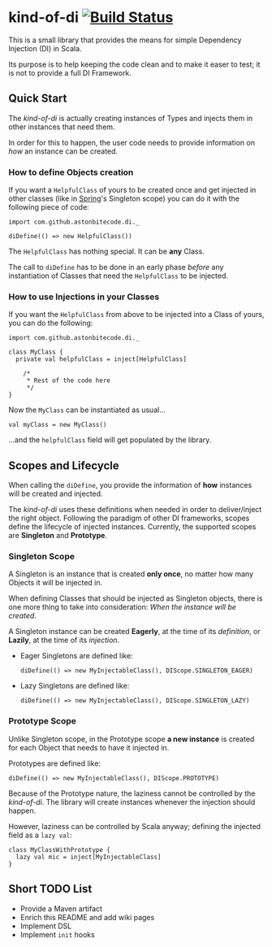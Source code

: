 # kind-of-di [![Build Status](https://travis-ci.org/astonbitecode/kind-of-di.svg?branch=master)](https://travis-ci.org/astonbitecode/kind-of-di)

This is a small library that provides the means for simple Dependency Injection (DI) in Scala.

Its purpose is to help keeping the code clean and to make it easer to test; it is not to provide a full DI Framework.

## Quick Start

The _kind-of-di_ is actually creating instances of Types and injects them in other instances that need them.

In order for this to happen, the user code needs to provide information on _how_ an instance can be created.

### How to define Objects creation

If you want a `HelpfulClass` of yours to be created once and get injected in other classes (like in [Spring](https://projects.spring.io/spring-framework/#quick-start)'s Singleton scope) you can do it with the following piece of code:

```
import com.github.astonbitecode.di._

diDefine(() => new HelpfulClass())

```

The `HelpfulClass` has nothing special. It can be __any__ Class.

The call to `diDefine` has to be done in an early phase _before_ any instantiation of Classes that need the `HelpfulClass` to be injected.

### How to use Injections in your Classes

If you want the `HelpfulClass` from above to be injected into a Class of yours, you can do the following:

```
import com.github.astonbitecode.di._

class MyClass {
  private val helpfulClass = inject[HelpfulClass]

	/*
	 * Rest of the code here
	 */
}

```

Now the `MyClass` can be instantiated as usual...

`val myClass = new MyClass()`

...and the `helpfulClass` field will get populated by the library.

<Going further>
<Please, refer to the [wiki](https://github.com/astonbitecode/kind-of-di/wiki) for more information>

## Scopes and Lifecycle

When calling the `diDefine`, you provide the information of __how__ instances will be created and injected.

The _kind-of-di_ uses these definitions when needed in order to deliver/inject the right object. Following the paradigm of other DI frameworks, scopes define the lifecycle of injected instances. Currently, the supported scopes are __Singleton__ and __Prototype__.

### Singleton Scope

A Singleton is an instance that is created __only once__, no matter how many Objects it will be injected in.

When defining Classes that should be injected as Singleton objects, there is one more thing to take into consideration: _When the instance will be created_.

A Singleton instance can be created __Eagerly__, at the time of its _definition_, or __Lazily__, at the time of its _injection_.

* Eager Singletons are defined like:

	`diDefine(() => new MyInjectableClass(), DIScope.SINGLETON_EAGER)`
* Lazy Singletons are defined like:

	`diDefine(() => new MyInjectableClass(), DIScope.SINGLETON_LAZY)`

### Prototype Scope

Unlike Singleton scope, in the Prototype scope __a new instance__ is created for each Object that needs to have it injected in.

Prototypes are defined like:

`diDefine(() => new MyInjectableClass(), DIScope.PROTOTYPE)`

Because of the Prototype nature, the laziness cannot be controlled by the _kind-of-di_. The library will create instances whenever the injection should happen.

However, laziness can be controlled by Scala anyway; defining the injected field as a `lazy val`:

```
class MyClassWithPrototype {
  lazy val mic = inject[MyInjectableClass]
}
```


## Short TODO List

* Provide a Maven artifact
* Enrich this README and add wiki pages
* Implement DSL
* Implement `init` hooks